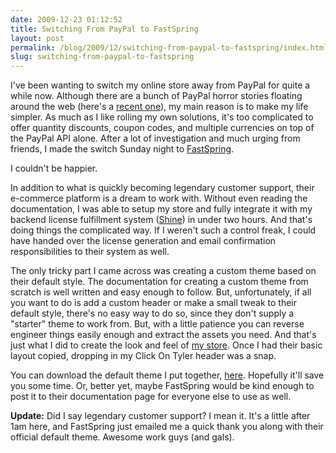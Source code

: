 ```yaml
---
date: 2009-12-23 01:12:52
title: Switching From PayPal to FastSpring
layout: post
permalink: /blog/2009/12/switching-from-paypal-to-fastspring/index.html
slug: switching-from-paypal-to-fastspring
---
```

I've been wanting to switch my online store away from PayPal for quite a while now. Although there are a bunch of PayPal horror stories floating around the web (here's a <a href="http://blog.apparentsoft.com/business/124/is-paypal-good-for-your-microisv-business-a-short-paypal-horror-story/">recent one</a>), my main reason is to make my life simpler. As much as I like rolling my own solutions, it's too complicated to offer quantity discounts, coupon codes, and multiple currencies on top of the PayPal API alone. After a lot of investigation and much urging from friends, I made the switch Sunday night to <a href="http://www.fastspring.com/">FastSpring</a>.

I couldn't be happier.

In addition to what is quickly becoming legendary customer support, their e-commerce platform is a dream to work with. Without even reading the documentation, I was able to setup my store and fully integrate it with my backend license fulfillment system (<a href="http://github.com/tylerhall/Shine">Shine</a>) in under two hours. And that's doing things the complicated way. If I weren't such a control freak, I could have handed over the license generation and email confirmation responsibilities to their system as well.

The only tricky part I came across was creating a custom theme based on their default style. The documentation for creating a custom theme from scratch is well written and easy enough to follow. But, unfortunately, if all you want to do is add a custom header or make a small tweak to their default style, there's no easy way to do so, since they don't supply a "starter" theme to work from. But, with a little patience you can reverse engineer things easily enough and extract the assets you need. And that's just what I did to create the look and feel of <a href="https://sites.fastspring.com/clickontyler/instant/incoming">my store</a>. Once I had their basic layout copied, dropping in my Click On Tyler header was a snap.

You can download the default theme I put together, <a href="{{ site.cdn_url }}/blog/fastspring-default.zip">here</a>. Hopefully it'll save you some time. Or, better yet, maybe FastSpring would be kind enough to post it to their documentation page for everyone else to use as well.

**Update:** Did I say legendary customer support? I mean it. It's a little after 1am here, and FastSpring just emailed me a quick thank you along with their official default theme. Awesome work guys (and gals).